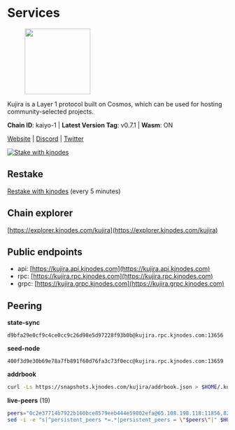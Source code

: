 # Services

<figure><img src="https://raw.githubusercontent.com/kj89/testnet_manuals/main/pingpub/logos/kujira.png" width="150" alt=""><figcaption></figcaption></figure>

Kujira is a Layer 1 protocol built on Cosmos, which can be used for  hosting community-selected projects.

**Chain ID**: kaiyo-1 | **Latest Version Tag**: v0.7.1 | **Wasm**: ON

[Website](https://kujira.app) | [Discord](https://discord.gg/teamkujira) | [Twitter](https://twitter.com/TeamKujira)

[![Stake with kjnodes](https://i.ibb.co/cr44Q8j/button-stake-with-kjnodes.png)](https://restake.app/kujira/kujiravaloper1tnuqj73jfn3724lqz34c27tuv80nv336sadqym)

## Restake

[Restake with kjnodes](https://restake.app/kujira/kujiravaloper1tnuqj73jfn3724lqz34c27tuv80nv336sadqym) (every 5 minutes)
## Chain explorer
[https://explorer.kjnodes.com/kujira](https://explorer.kjnodes.com/kujira)

## Public endpoints

* api: [https://kujira.api.kjnodes.com](https://kujira.api.kjnodes.com)
* rpc: [https://kujira.rpc.kjnodes.com](https://kujira.rpc.kjnodes.com)
* grpc: [https://kujira.grpc.kjnodes.com](https://kujira.grpc.kjnodes.com)

## Peering

**state-sync**

```text
d9bfa29e0cf9c4ce0cc9c26d98e5d97228f93b0b@kujira.rpc.kjnodes.com:13656
```

**seed-node**

```text
400f3d9e30b69e78a7fb891f60d76fa3c73f0ecc@kujira.rpc.kjnodes.com:13659
```

**addrbook**
```bash
curl -Ls https://snapshots.kjnodes.com/kujira/addrbook.json > $HOME/.kujira/config/addrbook.json
```

**live-peers** (19)
```bash
peers="0c2e37714b7922b160bce8579eeb444e59802efa@65.108.198.118:11856,82588f011491c6100d922d133f52fc23460b9231@95.217.91.238:26656,7c26c34148779b1d0979eb069dbe354752a3644f@5.9.84.213:25656,8362a432d50cc800618de6a76cc92d532baa8fa4@173.212.247.202:26656,bd2821b2dc8b928946026caf3e9bd1e7a0013a61@145.239.10.46:13656,b29969a2384159db8f8052bc118066bd067157c4@85.215.105.19:15602,fa57c7c253be46ad9f696ee2f2c1d72cbc6a1591@146.59.52.135:31095,ecafd5cadaf3526a588550a7bc343ce2670c988d@185.16.39.231:26656,da2673cf09dc2c124947827f4cf5e7c17114d504@142.132.202.98:26656,ffac364ae5a9a730b49f02ba95b11878f76b7043@135.125.189.131:31095,bba10290da32f3cb41e15c3a192413666ce05cee@5.9.208.14:26656,01d708d4124f30700c05c97947ae10231d8755f7@95.217.197.100:26655,d6f2eee997d108d4fde5683e31d678427376dfce@77.68.27.75:26656,3a7733d4b670a672db326bd6e5f8ae37e14a3dbd@138.201.226.227:26656,9dc8a19299064e8d5a414a1fc25dd0d12d9871c8@138.201.16.240:30095,15679999b404a9ee027dc9f5e795d6c4fddb6cee@51.91.152.102:20000,d3427d444b6909529d73025fe32a73dfea7b90d1@148.251.85.115:26656,780ee91b43bcdced2daebee61996742f6b01b579@138.201.197.119:2000,d9bfa29e0cf9c4ce0cc9c26d98e5d97228f93b0b@65.109.88.38:13656"
sed -i -e "s|^persistent_peers *=.*|persistent_peers = \"$peers\"|" $HOME/.kujira/config/config.toml
```
